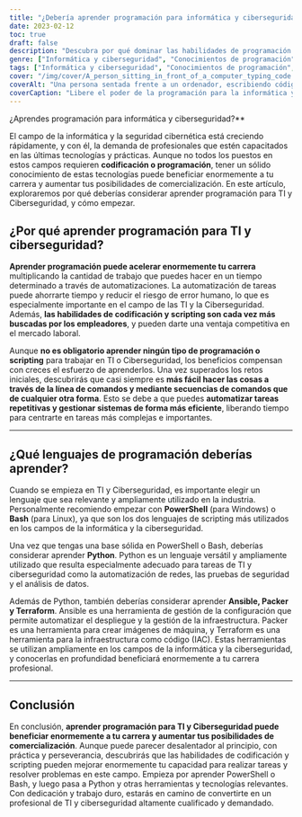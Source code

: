 ```yaml
---
title: "¿Debería aprender programación para informática y ciberseguridad?"
date: 2023-02-12
toc: true
draft: false
description: "Descubra por qué dominar las habilidades de programación puede beneficiar enormemente a su carrera en TI y ciberseguridad, y cómo empezar con PowerShell, Bash, Python, Ansible, Packer y Terraform."
genre: ["Informática y ciberseguridad", "Conocimientos de programación", "Promoción profesional", "Automatización", "Línea de comandos", "Scripting", "Despliegue de infraestructuras", "Análisis de datos", "Pruebas de seguridad", "Desarrollo profesional"]
tags: ["Informática y ciberseguridad", "Conocimientos de programación", "Promoción profesional", "PowerShell", "Bash", "Python", "Ansible", "Empaquetador", "Terraform", "Automatización", "Línea de comandos", "Scripting", "Despliegue de infraestructuras", "Análisis de datos", "Pruebas de seguridad", "Empleo en TI", "Carreras de ciberseguridad", "Profesionales de TI", "Profesionales de la ciberseguridad", "Automatización de redes", "Análisis de seguridad", "Lenguajes de programación", "Gestión de la configuración", "Infraestructura como código", "Automatización informática", "Industria informática", "Industria de la ciberseguridad", "Mercado laboral", "Competencias informáticas"]
cover: "/img/cover/A_person_sitting_in_front_of_a_computer_typing_code.png"
coverAlt: "Una persona sentada frente a un ordenador, escribiendo código en una interfaz de línea de comandos con líneas de texto que se desplazan por la pantalla. "
coverCaption: "Libere el poder de la programación para la informática y la ciberseguridad."
---
```

 ¿Aprendes programación para informática y ciberseguridad?**

El campo de la informática y la seguridad cibernética está creciendo rápidamente, y con él, la demanda de profesionales que estén capacitados en las últimas tecnologías y prácticas. Aunque no todos los puestos en estos campos requieren **codificación o programación**, tener un sólido conocimiento de estas tecnologías puede beneficiar enormemente a tu carrera y aumentar tus posibilidades de comercialización. En este artículo, exploraremos por qué deberías considerar aprender programación para TI y Ciberseguridad, y cómo empezar.

## ¿Por qué aprender programación para TI y ciberseguridad?

**Aprender programación puede acelerar enormemente tu carrera** multiplicando la cantidad de trabajo que puedes hacer en un tiempo determinado a través de automatizaciones. La automatización de tareas puede ahorrarte tiempo y reducir el riesgo de error humano, lo que es especialmente importante en el campo de las TI y la Ciberseguridad. Además, **las habilidades de codificación y scripting son cada vez más buscadas por los empleadores**, y pueden darte una ventaja competitiva en el mercado laboral.

Aunque **no es obligatorio aprender ningún tipo de programación o scripting** para trabajar en TI o Ciberseguridad, los beneficios compensan con creces el esfuerzo de aprenderlos. Una vez superados los retos iniciales, descubrirás que casi siempre es **más fácil hacer las cosas a través de la línea de comandos y mediante secuencias de comandos que de cualquier otra forma**. Esto se debe a que puedes **automatizar tareas repetitivas y gestionar sistemas de forma más eficiente**, liberando tiempo para centrarte en tareas más complejas e importantes.

_________________________

## ¿Qué lenguajes de programación deberías aprender?

Cuando se empieza en TI y Ciberseguridad, es importante elegir un lenguaje que sea relevante y ampliamente utilizado en la industria. Personalmente recomiendo empezar con **PowerShell** (para Windows) o **Bash** (para Linux), ya que son los dos lenguajes de scripting más utilizados en los campos de la informática y la ciberseguridad.

Una vez que tengas una base sólida en PowerShell o Bash, deberías considerar aprender **Python**. Python es un lenguaje versátil y ampliamente utilizado que resulta especialmente adecuado para tareas de TI y ciberseguridad como la automatización de redes, las pruebas de seguridad y el análisis de datos.

Además de Python, también deberías considerar aprender **Ansible, Packer y Terraform**. Ansible es una herramienta de gestión de la configuración que permite automatizar el despliegue y la gestión de la infraestructura. Packer es una herramienta para crear imágenes de máquina, y Terraform es una herramienta para la infraestructura como código (IAC). Estas herramientas se utilizan ampliamente en los campos de la informática y la ciberseguridad, y conocerlas en profundidad beneficiará enormemente a tu carrera profesional.

_________________________

## Conclusión

En conclusión, **aprender programación para TI y Ciberseguridad puede beneficiar enormemente a tu carrera y aumentar tus posibilidades de comercialización**. Aunque puede parecer desalentador al principio, con práctica y perseverancia, descubrirás que las habilidades de codificación y scripting pueden mejorar enormemente tu capacidad para realizar tareas y resolver problemas en este campo. Empieza por aprender PowerShell o Bash, y luego pasa a Python y otras herramientas y tecnologías relevantes. Con dedicación y trabajo duro, estarás en camino de convertirte en un profesional de TI y ciberseguridad altamente cualificado y demandado.
